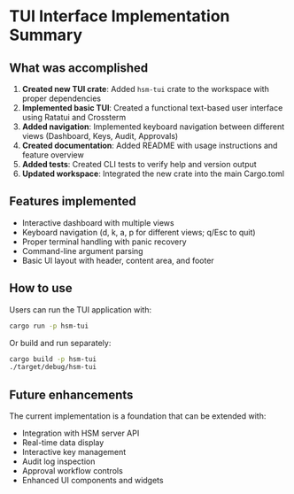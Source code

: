 # TUI Interface Implementation Summary

## What was accomplished

1. **Created new TUI crate**: Added `hsm-tui` crate to the workspace with proper dependencies
2. **Implemented basic TUI**: Created a functional text-based user interface using Ratatui and Crossterm
3. **Added navigation**: Implemented keyboard navigation between different views (Dashboard, Keys, Audit, Approvals)
4. **Created documentation**: Added README with usage instructions and feature overview
5. **Added tests**: Created CLI tests to verify help and version output
6. **Updated workspace**: Integrated the new crate into the main Cargo.toml

## Features implemented

- Interactive dashboard with multiple views
- Keyboard navigation (d, k, a, p for different views; q/Esc to quit)
- Proper terminal handling with panic recovery
- Command-line argument parsing
- Basic UI layout with header, content area, and footer

## How to use

Users can run the TUI application with:
```bash
cargo run -p hsm-tui
```

Or build and run separately:
```bash
cargo build -p hsm-tui
./target/debug/hsm-tui
```

## Future enhancements

The current implementation is a foundation that can be extended with:
- Integration with HSM server API
- Real-time data display
- Interactive key management
- Audit log inspection
- Approval workflow controls
- Enhanced UI components and widgets